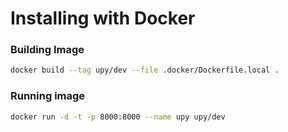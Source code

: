 # Installing with Docker

### Building Image

```bash
docker build --tag upy/dev --file .docker/Dockerfile.local .
```

### Running image

```bash
docker run -d -t -p 8000:8000 --name upy upy/dev
```
